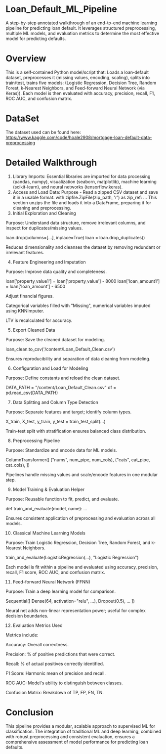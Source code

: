 # Loan_Default_ML_Pipeline
A step-by-step annotated walkthrough of an end-to-end machine learning pipeline for predicting loan default. It leverages structured preprocessing, multiple ML models, and evaluation metrics to determine the most effective model for predicting defaults.

# Overview
This is a self‐contained Python model/script that: Loads a loan‐default dataset, preprocesses it (missing values, encoding, scaling), splits into train/test, trains five models: (Logistic Regression, Decision Tree, Random Forest, k-Nearest Neighbors, and Feed-forward Neural Network (via Keras)). Each model is then evaluated with accuracy, precision, recall, F1, ROC AUC, and confusion matrix.

# DataSet
The dataset used can be found here: https://www.kaggle.com/code/hoale2908/mortgage-loan-default-data-preprocessing

# Detailed Walkthrough

1. Library Imports: Essential libraries are imported for data processing (pandas, numpy), visualization (seaborn, matplotlib), machine learning (scikit-learn), and neural networks (tensorflow.keras).
2. Access and Load Data:
Purpose - Read a zipped CSV dataset and save it in a usable format.
with zipfile.ZipFile(zip_path, 'r') as zip_ref:
    ...
This section unzips the file and loads it into a DataFrame, preparing it for cleaning and preprocessing.
3. Initial Exploration and Cleaning

Purpose: Understand data structure, remove irrelevant columns, and inspect for duplicates/missing values.

loan.drop(columns=[...], inplace=True)
loan = loan.drop_duplicates()

Reduces dimensionality and cleanses the dataset by removing redundant or irrelevant features.

4. Feature Engineering and Imputation

Purpose: Improve data quality and completeness.

loan['property_value1'] = loan['property_value'] - 8000
loan['loan_amount1'] = loan['loan_amount'] - 6500

Adjust financial figures.

Categorical variables filled with "Missing", numerical variables imputed using KNNImputer.

LTV is recalculated for accuracy.

5. Export Cleaned Data

Purpose: Save the cleaned dataset for modeling.

loan_clean.to_csv('/content/Loan_Default_Clean.csv')

Ensures reproducibility and separation of data cleaning from modeling.

6. Configuration and Load for Modeling

Purpose: Define constants and reload the clean dataset.

DATA_PATH = "/content/Loan_Default_Clean.csv"
df = pd.read_csv(DATA_PATH)

7. Data Splitting and Column Type Detection

Purpose: Separate features and target; identify column types.

X_train, X_test, y_train, y_test = train_test_split(...)

Train-test split with stratification ensures balanced class distribution.

8. Preprocessing Pipeline

Purpose: Standardize and encode data for ML models.

ColumnTransformer([
    ("nums", num_pipe, num_cols),
    ("cats", cat_pipe, cat_cols),
])

Pipelines handle missing values and scale/encode features in one modular step.

9. Model Training & Evaluation Helper

Purpose: Reusable function to fit, predict, and evaluate.

def train_and_evaluate(model, name):
    ...

Ensures consistent application of preprocessing and evaluation across all models.

10. Classical Machine Learning Models

Purpose: Train Logistic Regression, Decision Tree, Random Forest, and k-Nearest Neighbors.

train_and_evaluate(LogisticRegression(...), "Logistic Regression")

Each model is fit within a pipeline and evaluated using accuracy, precision, recall, F1 score, ROC AUC, and confusion matrix.

11. Feed-forward Neural Network (FFNN)

Purpose: Train a deep learning model for comparison.

Sequential([
    Dense(64, activation="relu", ...),
    Dropout(0.5),
    ...
])

Neural net adds non-linear representation power; useful for complex decision boundaries.

12. Evaluation Metrics Used

Metrics include:

Accuracy: Overall correctness.

Precision: % of positive predictions that were correct.

Recall: % of actual positives correctly identified.

F1 Score: Harmonic mean of precision and recall.

ROC AUC: Model's ability to distinguish between classes.

Confusion Matrix: Breakdown of TP, FP, FN, TN.


# Conclusion

This pipeline provides a modular, scalable approach to supervised ML for classification. The integration of traditional ML and deep learning, combined with robust preprocessing and consistent evaluation, ensures a comprehensive assessment of model performance for predicting loan defaults.
